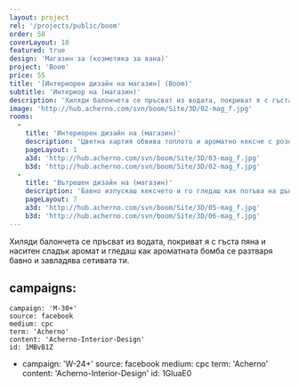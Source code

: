 ```yaml
---
layout: project
rel: '/projects/public/boom' 
order: 58
coverLayout: 10
featured: true
design: 'Магазин за (козметика за вана)'
project: 'Boom'
price: 55
title: '[Интериорен дизайн на магазин] (Boom)'
subtitle: 'Интериор на (магазин)'
description: 'Хиляди балончета се пръсват из водата, покриват я с гъста пяна и наситен сладък аромат и гледаш как ароматната бомба се разтваря бавно и завладява сетивата ти. Потапяш крак в горещата ароматна вода и пристъпваш в друг, много по-хубав свят.'
image: 'http://hub.acherno.com/svn/boom/Site/3D/02-mag_f.jpg'
rooms:
  -
    title: 'Интериорен дизайн на (магазин)'
    description: 'Цветна хартия обвива топлото и ароматно кексче с розова глазура от ягодов крем. Ваната вече е почти пълна с гореща вода.'
    pageLayout: 1
    a3d: 'http://hub.acherno.com/svn/boom/Site/3D/03-mag_f.jpg'
    b3d: 'http://hub.acherno.com/svn/boom/Site/3D/02-mag_f.jpg'
  -
    title: 'Вътрешен дизайн на (магазин)'
    description: 'Бавно изпускаш кексчето и го гледаш как потъва на дъното на ваната. Разнася се сладък аромат и бомбата избухва. '
    pageLayout: 7
    a3d: 'http://hub.acherno.com/svn/boom/Site/3D/05-mag_f.jpg'
    b3d: 'http://hub.acherno.com/svn/boom/Site/3D/06-mag_f.jpg'
---
```

Хиляди балончета се пръсват из водата, покриват я с гъста пяна и наситен сладък аромат и гледаш как ароматната бомба се разтваря бавно и завладява сетивата ти. 

campaigns:
  -
    campaign: 'M-30+' 
    source: facebook
    medium: cpc
    term: 'Acherno'
    content: 'Acherno-Interior-Design'
    id: 1MBvB1Z
  -
    campaign: 'W-24+' 
    source: facebook
    medium: cpc
    term: 'Acherno'
    content: 'Acherno-Interior-Design'
    id: 1GluaE0
